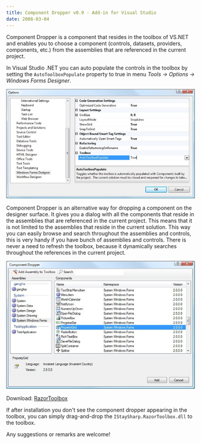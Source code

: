 ```yaml
---
title: Component Dropper v0.9 - Add-in for Visual Studio
date: 2008-03-04
---
```


Component Dropper is a component that resides in the toolbox of VS.NET and enables you to choose a component (controls, datasets, providers, components, etc.) from the assemblies that are referenced in the current project.

In Visual Studio .NET you can auto populate the controls in the toolbox by setting the `AutoToolboxPopulate` property to true in menu _Tools -> Options -> Windows Forms Designer_.

![AutoToolboxPopulate_2](images/autotoolboxpopulate_2.jpg)

Component Dropper is an alternative way for dropping a component on the designer surface. It gives you a dialog with all the components that reside in the assemblies that are referenced in the current project. This means that it is not limited to the assemblies that reside in the current solution. This way you can easily browse and search throughout the assemblies and controls, this is very handy if you have bunch of assemblies and controls. There is never a need to refresh the toolbox, because it dynamically searches throughout the references in the current project.

![componentdropper09_4](images/componentdropper09_4.jpg)

Download: [RazorToolbox](http://christophdebaene.com/blog/wp-content/uploads/2008/03/RazorToolbox.zip)

If after installation you don't see the component dropper appearing in the toolbox, you can simply drag-and-drop the `IStaySharp.RazorToolbox.dll` to the toolbox.

Any suggestions or remarks are welcome!
